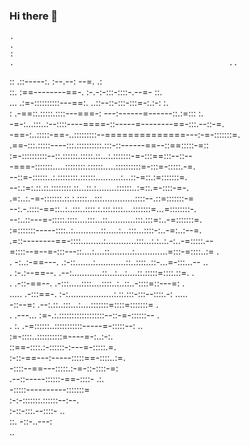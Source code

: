 ### Hi there 👋
    .                                                                                                                        .    
    :                                                                       .                                                ..   
   ::                                     .::-----:.                   :--.--: --=.                                          .:   
   ::.                                  :==--------==-.             :-.-:-:::-::::-.--=-                                     ::.  
   ...                               .:=-::::::::::---==:.        ..::--::-:::-:::=-:.:-:                                    :.   
    :                              .-==::.:::::.::::---===-:      ---:------=------::.:=:::                                  :.   
                                   -=-:...:::..:--::::----====-::-----=--------==-:::.--::-=.                                     
                                  -==-:..:::::-==-..:::::::::--==============---:-=-:::::::=.                                     
                                 .==-:::.:::::----:::.::::::::::.:::-::------==--::==:::::-=::                                    
                                 :=-::::::::::--::.::::::.:::::.::...:.:::::::-=-:::==:::--::--                                   
                                 -===-:::::::.....::::::::.::::::.....::::::::::=-:::=-:::::.-=.                                  
                                 --::=-::::::..:.::::::::.::::::..........:...::-=::.:=:::::::=.                                  
                                 --:.:=:.::.::.::::::::.::...::.:........::::::..:=::.=-::::-=-.                                  
                                .=:..:.-=-:::::::.::.:.::::...:::.............::::--.::=:::::::-=                                 
                                --:.-.::::-==::..:..:::..::::.:.:::.::::....:::::::=...=::::::::-.                                
                               --:..::---=-:::::.::::....:::...::...........:::.:::=:..-=:::::::=.                                
                              :=:::::::-----::::..:...........::.....:...:::...::::-:..-=:..:--=.                                 
                             .=::--------==-::::.........:............:::...:.:..:.-:..-=:::::.--                                 
                             =::::--=--=-:::---::....:....::.........:.............=:::-=::::..:=                          .      
      .                     -:..:-==---.      .:-::.......:............::..::::..::-...=-:::...--                          ..     
      .                    :-.:--==--.           .--:............::...:...:....::.:::::=::::.::=.                           .     
      .                   .-::-==--.               .-:::.....::::....::::..:..::..-::::=::---=:                            .      
    .....                .-:::==-.                   :-:..................:.::.:::-:::--::::.-:                          .....    
                         -::--=:                      .--:.::..:::...:....:::::::=::::=:::::::=                            .      
     .                  .---...                         :=-.:.::::::::::::::::::--::-=-::::::--                            .      
      .                  :.                              .-=::::::..:::::::::::-----=-:::::--:                             ..     
                                                           :=-::::..::::::::::=----=-:..:-:.                                      
                                                           ::==-::::.:-::::::-:---=-:::::.=.                                      
                                                           :-::-==---:-----:::::==-::::..:=.                                      
                                                           -::::--==---:::::.:-=-::-::::-=:                                       
                                                           .--::-----::::::-==-::::-  .:.                                         
                                                            -:::::----------:::::::=                                              
                                                            :-:-:::::::.::::::--:--.                                              
                                                               :-::-:::.--::::- ..                                                
                                                                ::. -::-..---:                                                    
                                                                     ..                                                           
